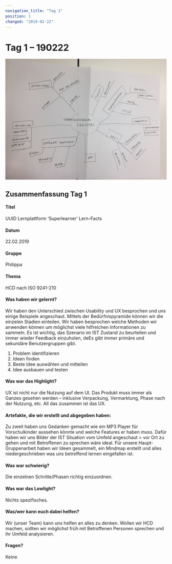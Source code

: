 ```yaml
---
navigation_title: "Tag 1"
position: 1
changed: "2019-02-22"
---
```


# Tag 1 – 190222

![Mindmap Tag 1](_media/mindmap_tag1.jpg)


## Zusammenfassung Tag 1
#### Titel
UUID Lernplattform ‘Superlearner’ Lern-Facts
#### Datum
22.02.2019
#### Gruppe
Philippa
#### Thema
HCD nach ISO 9241-210
#### Was haben wir gelernt?
Wir haben den Unterschied zwischen Usability und UX besprochen und uns einige Beispiele angeschaut. Mittels der Bedürfnispyramide können wir die einzelen Stadien einteilen. 
Wir haben besprochen welche Methoden wir anwenden können um möglichst viele hilfreichen Informationen zu sammeln. Es ist wichtig, das Szenario im IST Zustand zu beurteilen und immer wieder Feedback einzuholen, deEs gibt immer primäre und sekundäre Benutzergruppen gibt. 
1. Problem identifizieren
2. Ideen finden
3. Beste Idee auswählen und mitteilen
4. Idee ausbauen und testen
#### Was war das Highlight?
UX ist nicht nur die Nutzung auf dem UI. Das Produkt muss immer als Ganzes gesehen werden – inklusive Verpackung, Vermarktung, Phase nach der Nutzung, etc. All das zusammen ist das UX.
#### Artefakte, die wir erstellt und abgegeben haben: 
Zu zweit haben uns Gedanken gemacht wie ein MP3 Player für Vorschulkinder aussehen könnte und welche Features er haben muss. Dafür haben wir uns Bilder der IST Situation vom Umfeld angeschaut > vor Ort zu gehen und mit Betroffenen zu sprechen wäre ideal.
Für unsere Haupt-Gruppenarbeit haben wir Ideen gesammelt, ein Mindmap erstellt und alles niedergeschrieben was uns betreffend lernen eingefallen ist.
#### Was war schwierig?
Die einzelnen Schritte/Phasen richtig einzuordnen.
#### Was war das Lowlight?
Nichts spezifisches.
#### Was/wer kann euch dabei helfen?
Wir (unser Team) kann uns helfen an alles zu denken. Wollen wir HCD machen, sollten wir möglichst früh mit Betroffenen Personen sprechen und ihr Umfeld analysieren.
#### Fragen?
Keine